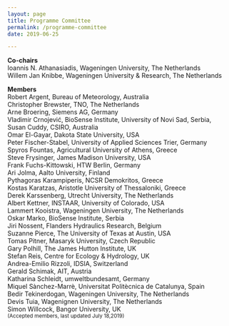 ```yaml
---
layout: page
title: Programme Committee
permalink: /programme-committee
date: 2019-06-25

---
```




**Co-chairs**  
Ioannis N. Athanasiadis, Wageningen University, The Netherlands  
Willem Jan Knibbe, Wageningen University & Research, The Netherlands  

**Members**  
Robert Argent, Bureau of Meteorology, Australia  
Christopher Brewster, TNO, The Netherlands  
Arne Broering, Siemens AG, Germany  
Vladimir Crnojević, BioSense Institute, University of Novi Sad, Serbia,   
Susan Cuddy, CSIRO, Australia  
Omar El-Gayar, Dakota State University, USA  
Peter Fischer-Stabel, University of Applied Sciences Trier, Germany  
Spyros Fountas, Agricultural University of Athens, Greece  
Steve Frysinger, James Madison University, USA  
Frank Fuchs-Kittowski, HTW Berlin, Germany  
Ari Jolma, Aalto University, Finland  
Pythagoras Karampiperis, NCSR Demokritos, Greece  
Kostas Karatzas, Aristotle University of Thessaloniki, Greece  
Derek Karssenberg, Utrecht University, The Netherlands  
Albert Kettner, INSTAAR, University of Colorado, USA  
Lammert Kooistra, Wageningen University, The Netherlands  
Oskar Marko, BioSense Institute, Serbia  
Jiri Nossent, Flanders Hydraulics Research, Belgium  
Suzanne Pierce, The University of Texas at Austin, USA  
Tomas Pitner, Masaryk University, Czech Republic  
Gary Polhill, The James Hutton Institute, UK  
Stefan Reis, Centre for Ecology & Hydrology, UK  
Andrea-Emilio Rizzoli, IDSIA, Switzerland  
Gerald Schimak, AIT, Austria  
Katharina Schleidt, umweltbundesamt, Germany  
Miquel Sànchez-Marrè, Universitat Politècnica de Catalunya, Spain  
Bedir Tekinerdogan, Wageningen University, The Netherlands  
Devis Tuia, Wagenignen University, The Netherlands  
Simon Willcock, Bangor University, UK    
    <small>(Accepted members, last updated July 18,2019)<small>
